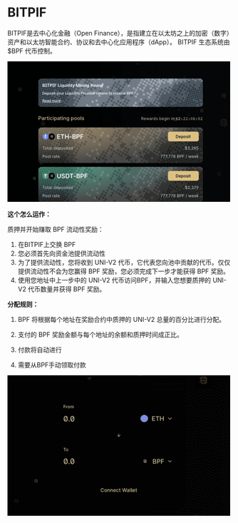 # BITPIF

<p>BITPIF是去中心化金融（Open Finance），是指建立在以太坊之上的加密（数字）资产和以太坊智能合约、协议和去中心化应用程序（dApp）。 BITPIF 生态系统由 $BPF 代币控制。</p>

![dnisni](dnisni.png)

**这个怎么运作：**

质押并开始赚取 BPF 流动性奖励：

1. 在BITPIF上交换 BPF
2. 您必须首先向资金池提供流动性
3. 为了提供流动性，您将收到 UNI-V2 代币，它代表您向池中贡献的代币。仅仅提供流动性不会为您赢得 BPF 奖励，您必须完成下一步才能获得 BPF 奖励。
4. 使用您地址中上一步中的 UNI-V2 代币访问BPF，并输入您想要质押的 UNI-V2 代币数量并获得 BPF 奖励。

**分配规则：**

1. BPF 将根据每个地址在奖励合约中质押的 UNI-V2 总量的百分比进行分配。

2. 支付的 BPF 奖励金额与每个地址的余额和质押时间成正比。

3. 付款将自动进行

4. 需要从BPF手动领取付款

![dsd.](dsd..png)
